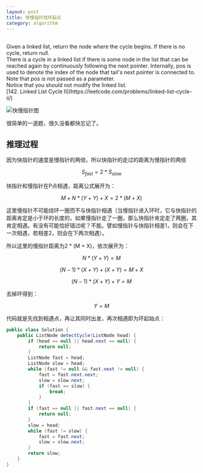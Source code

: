 ```yaml
---
layout: post
title: 快慢指针找环起点
category: algorithm
---
```


> 
<br>
Given a linked list, return the node where the cycle begins. If there is no cycle, return null.
<br>
There is a cycle in a linked list if there is some node in the list that can be reached again by continuously following the next pointer. Internally, pos is used to denote the index of the node that tail's next pointer is connected to. Note that pos is not passed as a parameter.
<br>
Notice that you should not modify the linked list.
<br>
[142. Linked List Cycle II](https://leetcode.com/problems/linked-list-cycle-ii/)

![快慢指针图](http://cdn.mycdnsite.com/blog-src/2020-10-28-listnode-two-point.png)

很简单的一道题，很久没看都快忘记了。


## 推理过程

因为快指针的速度是慢指针的两倍，所以快指针的走过的距离为慢指针的两倍

$$ S_{fast} = 2 * S_{slow} $$

快指针和慢指针在P点相遇，距离公式展开为：

$$ M + N * (Y + Y) + X = 2 * (M + X) $$

这里慢指针不可能绕环一圈而不与快指针相遇（当慢指针进入环时，它与快指针的距离肯定是小于环的长度的，如果慢指针走了一圈，那么快指针肯定走了两圈，其肯定相遇。有没有可能恰好错过呢？不能。譬如慢指针与快指针相差1，则会在下一次相遇，若相差2，则会在下两次相遇）。

所以这里的慢指针距离为2 * (M + X)，依次展开为：

$$ N * (Y + Y) = M $$

$$ (N - 1) * (X + Y) + (X + Y) = M + X $$

$$ (N - 1) * (X + Y) + Y = M $$

去掉环得到：

$$ Y = M $$

代码就是先找到相遇点，再让其同时出发，再次相遇即为环起始点：

```java
public class Solution {
    public ListNode detectCycle(ListNode head) {
        if (head == null || head.next == null) {
            return null;
        }
        ListNode fast = head;
        ListNode slow = head;
        while (fast != null && fast.next != null) {
            fast = fast.next.next;
            slow = slow.next;
            if (fast == slow) {
                break;
            }
        }
        if (fast == null || fast.next == null) {
            return null;
        }
        slow = head;
        while (fast != slow) {
            fast = fast.next;
            slow = slow.next;
        }
        return slow;
    }
}
```
